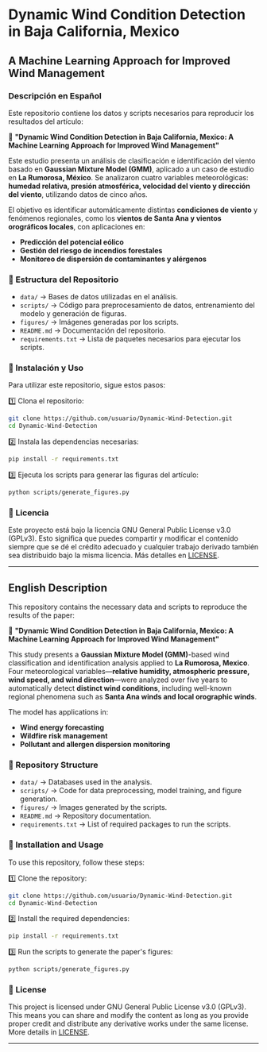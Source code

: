 # Dynamic Wind Condition Detection in Baja California, Mexico

## A Machine Learning Approach for Improved Wind Management

### Descripción en Español

Este repositorio contiene los datos y scripts necesarios para reproducir los resultados del artículo:

📄 **"Dynamic Wind Condition Detection in Baja California, Mexico: A Machine Learning Approach for Improved Wind Management"**

Este estudio presenta un análisis de clasificación e identificación del viento basado en **Gaussian Mixture Model (GMM)**, aplicado a un caso de estudio en **La Rumorosa, México**. Se analizaron cuatro variables meteorológicas: **humedad relativa, presión atmosférica, velocidad del viento y dirección del viento**, utilizando datos de cinco años.

El objetivo es identificar automáticamente distintas **condiciones de viento** y fenómenos regionales, como los **vientos de Santa Ana y vientos orográficos locales**, con aplicaciones en:

- **Predicción del potencial eólico**
- **Gestión del riesgo de incendios forestales**
- **Monitoreo de dispersión de contaminantes y alérgenos**

### 📁 Estructura del Repositorio

- `data/` → Bases de datos utilizadas en el análisis.
- `scripts/` → Código para preprocesamiento de datos, entrenamiento del modelo y generación de figuras.
- `figures/` → Imágenes generadas por los scripts.
- `README.md` → Documentación del repositorio.
- `requirements.txt` → Lista de paquetes necesarios para ejecutar los scripts.

### 🚀 Instalación y Uso

Para utilizar este repositorio, sigue estos pasos:

1️⃣ Clona el repositorio:

```bash
git clone https://github.com/usuario/Dynamic-Wind-Detection.git
cd Dynamic-Wind-Detection
```

2️⃣ Instala las dependencias necesarias:

```bash
pip install -r requirements.txt
```

3️⃣ Ejecuta los scripts para generar las figuras del artículo:

```bash
python scripts/generate_figures.py
```

### 📜 Licencia

Este proyecto está bajo la licencia GNU General Public License v3.0 (GPLv3). Esto significa que puedes compartir y modificar el contenido siempre que se dé el crédito adecuado y cualquier trabajo derivado también sea distribuido bajo la misma licencia. Más detalles en [LICENSE](LICENSE).

---

## English Description

This repository contains the necessary data and scripts to reproduce the results of the paper:

📄 **"Dynamic Wind Condition Detection in Baja California, Mexico: A Machine Learning Approach for Improved Wind Management"**

This study presents a **Gaussian Mixture Model (GMM)**-based wind classification and identification analysis applied to **La Rumorosa, Mexico**. Four meteorological variables—**relative humidity, atmospheric pressure, wind speed, and wind direction**—were analyzed over five years to automatically detect **distinct wind conditions**, including well-known regional phenomena such as **Santa Ana winds and local orographic winds**.

The model has applications in:

- **Wind energy forecasting**
- **Wildfire risk management**
- **Pollutant and allergen dispersion monitoring**

### 📁 Repository Structure

- `data/` → Databases used in the analysis.
- `scripts/` → Code for data preprocessing, model training, and figure generation.
- `figures/` → Images generated by the scripts.
- `README.md` → Repository documentation.
- `requirements.txt` → List of required packages to run the scripts.

### 🚀 Installation and Usage

To use this repository, follow these steps:

1️⃣ Clone the repository:

```bash
git clone https://github.com/usuario/Dynamic-Wind-Detection.git
cd Dynamic-Wind-Detection
```

2️⃣ Install the required dependencies:

```bash
pip install -r requirements.txt
```

3️⃣ Run the scripts to generate the paper's figures:

```bash
python scripts/generate_figures.py
```

### 📜 License

This project is licensed under GNU General Public License v3.0 (GPLv3). This means you can share and modify the content as long as you provide proper credit and distribute any derivative works under the same license. More details in [LICENSE](LICENSE).

---
